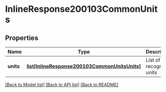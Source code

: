 # InlineResponse200103CommonUnits

## Properties
Name | Type | Description | Notes
------------ | ------------- | ------------- | -------------
**units** | [**list[InlineResponse200103CommonUnitsUnits]**](InlineResponse200103CommonUnitsUnits.md) | List of recognized units | 

[[Back to Model list]](../README.md#documentation-for-models) [[Back to API list]](../README.md#documentation-for-api-endpoints) [[Back to README]](../README.md)


